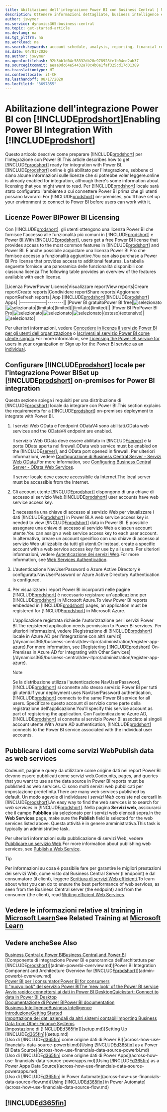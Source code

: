 ```yaml
---
title: Abilitazione dell'integrazione Power BI con Business Central | Microsoft Docs
description: Ottenere informazioni dettagliate, business intelligence e KPI a partire dai dati di Business Central è semplice con le app Business Central per Power BI.
author: jswymer
ms.service: dynamics365-business-central
ms.topic: get-started-article
ms.devlang: na
ms.tgt_pltfrm: na
ms.workload: na
ms.search.keywords: account schedule, analysis, reporting, financial report, business intelligence, KPI
ms.date: 04/01/2020
ms.author: jswymer
ms.openlocfilehash: 92b3bb1d04c58332db20c978928fe1b04ed2ab37
ms.sourcegitcommit: aeaa0dc64e54432a70c4b0e1faf325cd17d01389
ms.translationtype: HT
ms.contentlocale: it-CH
ms.lasthandoff: 08/17/2020
ms.locfileid: "3697855"
---
```

# <a name="enabling-power-bi-integration-with-prodshort"></a><span data-ttu-id="aab79-103">Abilitazione dell'integrazione Power BI con [!INCLUDE[prodshort](includes/prodshort.md)]</span><span class="sxs-lookup"><span data-stu-id="aab79-103">Enabling Power BI Integration With [!INCLUDE[prodshort](includes/prodshort.md)]</span></span>

<span data-ttu-id="aab79-104">Questo articolo descrive come preparare [!INCLUDE[prodshort](includes/prodshort.md)] per l'integrazione con Power BI.</span><span class="sxs-lookup"><span data-stu-id="aab79-104">This article describes how to get [!INCLUDE[prodshort](includes/prodshort.md)] ready for integration with Power BI.</span></span> [!INCLUDE[prodshort](includes/prodshort.md)] <span data-ttu-id="aab79-105">online è già abilitato per l'integrazione, sebbene ci siano alcune informazioni sulle licenze che si potrebbe voler leggere.</span><span class="sxs-lookup"><span data-stu-id="aab79-105">online is already enabled for integration, although there's some information about licensing that you might want to read.</span></span> <span data-ttu-id="aab79-106">Per [!INCLUDE[prodshort](includes/prodshort.md)] locale sarà stato configurato l'ambiente a cui connettere Power BI prima che gli utenti possano lavorarci.</span><span class="sxs-lookup"><span data-stu-id="aab79-106">For [!INCLUDE[prodshort](includes/prodshort.md)] on-premises, you'll have set up your environment to connect to Power BI before users can work with it.</span></span>

## <a name="power-bi-licensing"></a><a name="license"></a><span data-ttu-id="aab79-107">Licenze Power BI</span><span class="sxs-lookup"><span data-stu-id="aab79-107">Power BI Licensing</span></span>

<span data-ttu-id="aab79-108">Con [!INCLUDE[prodshort](includes/prodshort.md)], gli utenti ottengono una licenza Power BI che fornisce l'accesso alle funzionalità più comuni in [!INCLUDE[prodshort](includes/prodshort.md)] e Power BI.</span><span class="sxs-lookup"><span data-stu-id="aab79-108">With [!INCLUDE[prodshort](includes/prodshort.md)], users get a free Power BI license that provides access to the most common features in [!INCLUDE[prodshort](includes/prodshort.md)] and Power BI.</span></span> <span data-ttu-id="aab79-109">È anche possibile acquistare una licenza Power BI Pro che fornisce accesso a funzionalità aggiuntive.</span><span class="sxs-lookup"><span data-stu-id="aab79-109">You can also purchase a Power BI Pro license that provides access to additional features.</span></span> <span data-ttu-id="aab79-110">La tabella seguente fornisce una panoramica delle funzionalità disponibili con ciascuna licenza.</span><span class="sxs-lookup"><span data-stu-id="aab79-110">The following table provides an overview of the features available with each license.</span></span>

|<span data-ttu-id="aab79-111">Licenza Power</span><span class="sxs-lookup"><span data-stu-id="aab79-111">Power License</span></span>|<span data-ttu-id="aab79-112">Visualizzare report</span><span class="sxs-lookup"><span data-stu-id="aab79-112">View reports</span></span>|<span data-ttu-id="aab79-113">Creare report</span><span class="sxs-lookup"><span data-stu-id="aab79-113">Create reports</span></span>|<span data-ttu-id="aab79-114">Condividere report</span><span class="sxs-lookup"><span data-stu-id="aab79-114">Share reports</span></span>|<span data-ttu-id="aab79-115">Aggiornare report</span><span class="sxs-lookup"><span data-stu-id="aab79-115">Refresh reports</span></span>| <span data-ttu-id="aab79-116">App [!INCLUDE[prodshort](includes/prodshort.md)]</span><span class="sxs-lookup"><span data-stu-id="aab79-116">[!INCLUDE[prodshort](includes/prodshort.md)] Apps</span></span>|
|-------------|--------||
|<span data-ttu-id="aab79-117">Power BI gratuito</span><span class="sxs-lookup"><span data-stu-id="aab79-117">Power BI free</span></span>|![selezionato](media/check.png)|![selezionato](media/check.png)|<span data-ttu-id="aab79-120">(limitato)</span><span class="sxs-lookup"><span data-stu-id="aab79-120">(limited)</span></span>|<span data-ttu-id="aab79-121">(limitato)</span><span class="sxs-lookup"><span data-stu-id="aab79-121">(limited)</span></span>||
|<span data-ttu-id="aab79-122">Power BI Pro</span><span class="sxs-lookup"><span data-stu-id="aab79-122">Power BI Pro</span></span>|![selezionato](media/check.png)|![selezionato](media/check.png)|![selezionato](media/check.png)|<span data-ttu-id="aab79-126">(esteso)</span><span class="sxs-lookup"><span data-stu-id="aab79-126">(extensive)</span></span>|![selezionato](media/check.png)|

<span data-ttu-id="aab79-128">Per ulteriori informazioni, vedere [Concedere in licenza il servizio Power BI per gli utenti dell'organizzazione](/power-bi/admin/service-admin-licensing-organization) o [Iscriversi al servizio Power BI come utente singolo](/power-bi/fundamentals/service-self-service-signup-for-power-bi).</span><span class="sxs-lookup"><span data-stu-id="aab79-128">For more information, see [Licensing the Power BI service for users in your organization](/power-bi/admin/service-admin-licensing-organization) or [Sign up for the Power BI service as an individual](/power-bi/fundamentals/service-self-service-signup-for-power-bi).</span></span>

## <a name="set-up-prodshort-on-premises-for-power-bi-integration"></a><a name="setup"></a><span data-ttu-id="aab79-129">Configurare [!INCLUDE[prodshort](includes/prodshort.md)] locale per l'integrazione Power BI</span><span class="sxs-lookup"><span data-stu-id="aab79-129">Set up [!INCLUDE[prodshort](includes/prodshort.md)] on-premises for Power BI integration</span></span>

<span data-ttu-id="aab79-130">Questa sezione spiega i requisiti per una distribuzione di [!INCLUDE[prodshort](includes/prodshort.md)] locale da integrare con Power BI.</span><span class="sxs-lookup"><span data-stu-id="aab79-130">This section explains the requirements for a [!INCLUDE[prodshort](includes/prodshort.md)] on-premises deployment to integrate with Power BI.</span></span>

1. <span data-ttu-id="aab79-131">I servizi Web OData e l'endpoint ODataV4 sono abilitati.</span><span class="sxs-lookup"><span data-stu-id="aab79-131">OData web services and the ODataV4 endpoint are enabled.</span></span>

    <span data-ttu-id="aab79-132">Il servizio Web OData deve essere abilitato in [!INCLUDE[server](includes/server.md)] e la porta OData aperta nel firewall.</span><span class="sxs-lookup"><span data-stu-id="aab79-132">OData web service must be enabled on the [!INCLUDE[server](includes/server.md)], and OData port opened in firewall.</span></span> <span data-ttu-id="aab79-133">Per ulteriori informazioni, vedere [Configurazione di Business Central Server - Servizi Web OData](/dynamics365/business-central/dev-itpro/administration/configure-server-instance#ODataServices).</span><span class="sxs-lookup"><span data-stu-id="aab79-133">For more information, see [Configuring Business Central Server - OData Web Services](/dynamics365/business-central/dev-itpro/administration/configure-server-instance#ODataServices).</span></span>
    
    <span data-ttu-id="aab79-134">Il server locale deve essere accessibile da Internet.</span><span class="sxs-lookup"><span data-stu-id="aab79-134">The local server must be accessible from the Internet.</span></span>

2. <span data-ttu-id="aab79-135">Gli account utente [!INCLUDE[prodshort](includes/prodshort.md)] dispongono di una chiave di accesso al servizio Web.</span><span class="sxs-lookup"><span data-stu-id="aab79-135">[!INCLUDE[prodshort](includes/prodshort.md)] user accounts have web service access key.</span></span>

    <span data-ttu-id="aab79-136">È necessaria una chiave di accesso al servizio Web per visualizzare i dati [!INCLUDE[prodshort](includes/prodshort.md)] in Power BI.</span><span class="sxs-lookup"><span data-stu-id="aab79-136">A web service access key is needed to view [!INCLUDE[prodshort](includes/prodshort.md)] data in Power BI.</span></span> <span data-ttu-id="aab79-137">È possibile assegnare una chiave di accesso al servizio Web a ciascun account utente.</span><span class="sxs-lookup"><span data-stu-id="aab79-137">You can assign a web service access key to each user account.</span></span> <span data-ttu-id="aab79-138">In alternativa, creare un account specifico con una chiave di accesso al servizio Web utilizzabile da tutti gli utenti.</span><span class="sxs-lookup"><span data-stu-id="aab79-138">Or instead, create a specific account with a web service access key for use by all users.</span></span> <span data-ttu-id="aab79-139">Per ulteriori informazioni, vedere [Autenticazione dei servizi Web](/dynamics365/business-central/dev-itpro/webservices/web-services-authentication#generate-a-web-service-access-key).</span><span class="sxs-lookup"><span data-stu-id="aab79-139">For more information, see [Web Services Authentication](/dynamics365/business-central/dev-itpro/webservices/web-services-authentication#generate-a-web-service-access-key).</span></span>

3. <span data-ttu-id="aab79-140">L'autenticazione NavUserPassword o Azure Active Directory è configurata.</span><span class="sxs-lookup"><span data-stu-id="aab79-140">NavUserPassword or Azure Active Directory Authentication is configured.</span></span>

4. <span data-ttu-id="aab79-141">Per visualizzare i report Power BI incorporati nelle pagine [!INCLUDE[prodshort](includes/prodshort.md)] è necessario registrare un'applicazione per [!INCLUDE[prodshort](includes/prodshort.md)] in Microsoft Azure.</span><span class="sxs-lookup"><span data-stu-id="aab79-141">To view Power BI reports embedded in [!INCLUDE[prodshort](includes/prodshort.md)] pages, an application must be registered for [!INCLUDE[prodshort](includes/prodshort.md)] in Microsoft Azure.</span></span>

    <span data-ttu-id="aab79-142">L'applicazione registrata richiede l'autorizzazione per i servizi Power BI.</span><span class="sxs-lookup"><span data-stu-id="aab79-142">The registered application needs permission to Power BI services.</span></span> <span data-ttu-id="aab79-143">Per ulteriori informazioni, vedere [Registrazione di [!INCLUDE[prodshort](includes/prodshort.md)] locale in Azure AD per l'integrazione con altri servizi](/dynamics365/business-central/dev-itpro/administration/register-app-azure).</span><span class="sxs-lookup"><span data-stu-id="aab79-143">For more information, see [Registering [!INCLUDE[prodshort](includes/prodshort.md)] On-Premises in Azure AD for Integrating with Other Services](/dynamics365/business-central/dev-itpro/administration/register-app-azure).</span></span>

    > [!NOTE]
    > <span data-ttu-id="aab79-144">Se la distribuzione utilizza l'autenticazione NavUserPassword, [!INCLUDE[prodshort](includes/prodshort.md)] si connette allo stesso servizio Power BI per tutti gli utenti.</span><span class="sxs-lookup"><span data-stu-id="aab79-144">If your deployment uses NavUserPassword authentication, [!INCLUDE[prodshort](includes/prodshort.md)] connects to the same Power BI service for all users.</span></span> <span data-ttu-id="aab79-145">Specificare questo account di servizio come parte della registrazione dell'applicazione.</span><span class="sxs-lookup"><span data-stu-id="aab79-145">You'll specify this service account as part of registering the application.</span></span> <span data-ttu-id="aab79-146">Con l'autenticazione Azure AD, [!INCLUDE[prodshort](includes/prodshort.md)] si connette al servizio Power BI associato ai singoli account utente.</span><span class="sxs-lookup"><span data-stu-id="aab79-146">With Azure AD authentication, [!INCLUDE[prodshort](includes/prodshort.md)] connects to the Power BI service associated with the individual user accounts.</span></span>

    <!-- Windows authentication can also be used but you can't get data from BC in Power BI -->

## <a name="publish-data-as-web-services"></a><span data-ttu-id="aab79-147">Pubblicare i dati come servizi Web</span><span class="sxs-lookup"><span data-stu-id="aab79-147">Publish data as web services</span></span>

<span data-ttu-id="aab79-148">Codeunit, pagine e query da utilizzare come origine dati nei report Power BI devono essere pubblicati come servizi web.</span><span class="sxs-lookup"><span data-stu-id="aab79-148">Codeunits, pages, and queries that you want to use as the data source in Power BI reports must be published as web services.</span></span> <span data-ttu-id="aab79-149">Ci sono molti servizi web pubblicati per impostazione predefinita.</span><span class="sxs-lookup"><span data-stu-id="aab79-149">There are many web services published by default.</span></span> <span data-ttu-id="aab79-150">Un modo agevole di individuare i *servizi Web* consiste nel cercarli in [!INCLUDE[prodshort](includes/prodshort.md)].</span><span class="sxs-lookup"><span data-stu-id="aab79-150">An easy way to find the web services is to search for *web services* in [!INCLUDE[prodshort](includes/prodshort.md)].</span></span> <span data-ttu-id="aab79-151">Nella pagina **Servizi web**, assicurarsi che il campo **Pubblica** sia selezionato per i servizi web elencati sopra.</span><span class="sxs-lookup"><span data-stu-id="aab79-151">In the **Web Services** page, make sure the **Publish** field is selected for the web services listed above.</span></span> <span data-ttu-id="aab79-152">Questa attività è in genere amministrativa.</span><span class="sxs-lookup"><span data-stu-id="aab79-152">This task is typically an administrative task.</span></span>

<span data-ttu-id="aab79-153">Per ulteriori informazioni sulla pubblicazione di servizi Web, vedere [Pubblicare un servizio Web](across-how-publish-web-service.md).</span><span class="sxs-lookup"><span data-stu-id="aab79-153">For more information about publishing web services, see [Publish a Web Service](across-how-publish-web-service.md).</span></span>

> [!TIP]
> <span data-ttu-id="aab79-154">Per informazioni su cosa è possibile fare per garantire le migliori prestazioni dei servizi Web, come visto dal Business Central Server (l'endpoint) e dal consumatore (il client), leggere [Scrittura di servizi Web efficienti](/dynamics365/business-central/dev-itpro/performance/performance-developer#writing-efficient-web-services).</span><span class="sxs-lookup"><span data-stu-id="aab79-154">To learn about what you can do to ensure the best performance of web services, as seen from the Business Central server (the endpoint) and from the consumer (the client), read [Writing efficient Web Services](/dynamics365/business-central/dev-itpro/performance/performance-developer#writing-efficient-web-services).</span></span>




## <a name="see-related-training-at-microsoft-learn"></a><span data-ttu-id="aab79-155">Vedere le informazioni relative al training in [Microsoft Learn](/learn/modules/Configure-powerbi-excel-dynamics-365-business-central/index)</span><span class="sxs-lookup"><span data-stu-id="aab79-155">See Related Training at [Microsoft Learn](/learn/modules/Configure-powerbi-excel-dynamics-365-business-central/index)</span></span>

## <a name="see-also"></a><span data-ttu-id="aab79-156">Vedere anche</span><span class="sxs-lookup"><span data-stu-id="aab79-156">See Also</span></span>

[<span data-ttu-id="aab79-157">Business Central e Power BI</span><span class="sxs-lookup"><span data-stu-id="aab79-157">Business Central and Power BI</span></span>](admin-powerbi.md)  
<span data-ttu-id="aab79-158">[Componente di integrazione Power BI e panoramica dell'architettura per [!INCLUDE[prodshort](includes/prodshort.md)]](admin-powerbi-overview.md)</span><span class="sxs-lookup"><span data-stu-id="aab79-158">[Power BI Integration Component and Architecture Overview for [!INCLUDE[prodshort](includes/prodshort.md)]](admin-powerbi-overview.md)</span></span>  
[<span data-ttu-id="aab79-159">Power BI per i consumatori</span><span class="sxs-lookup"><span data-stu-id="aab79-159">Power BI for consumers</span></span>](/power-bi/consumer/end-user-consumer)  
[<span data-ttu-id="aab79-160">Il "nuovo look" del servizio Power BI</span><span class="sxs-lookup"><span data-stu-id="aab79-160">The 'new look' of the Power BI service</span></span>](/power-bi/service-new-look)  
[<span data-ttu-id="aab79-161">Avvio rapido: connettersi ai dati in Power BI Desktop</span><span class="sxs-lookup"><span data-stu-id="aab79-161">Quickstart: Connect to data in Power BI Desktop</span></span>](/power-bi/desktop-quickstart-connect-to-data)  
[<span data-ttu-id="aab79-162">Documentazione di Power BI</span><span class="sxs-lookup"><span data-stu-id="aab79-162">Power BI documentation</span></span>](/power-bi/)  
[<span data-ttu-id="aab79-163">Business Intelligence</span><span class="sxs-lookup"><span data-stu-id="aab79-163">Business Intelligence</span></span>](bi.md)  
[<span data-ttu-id="aab79-164">Introduzione</span><span class="sxs-lookup"><span data-stu-id="aab79-164">Getting Started</span></span>](product-get-started.md)  
[<span data-ttu-id="aab79-165">Importazione dei dati aziendali da altri sistemi contabili</span><span class="sxs-lookup"><span data-stu-id="aab79-165">Importing Business Data from Other Finance Systems</span></span>](across-import-data-configuration-packages.md)  
<span data-ttu-id="aab79-166">[Impostazione di [!INCLUDE[d365fin](includes/d365fin_md.md)]](setup.md)</span><span class="sxs-lookup"><span data-stu-id="aab79-166">[Setting Up [!INCLUDE[d365fin](includes/d365fin_md.md)]](setup.md)</span></span>  
<span data-ttu-id="aab79-167">[Uso di [!INCLUDE[d365fin](includes/d365fin_md.md)] come origine dati di Power BI](across-how-use-financials-data-source-powerbi.md)</span><span class="sxs-lookup"><span data-stu-id="aab79-167">[Using [!INCLUDE[d365fin](includes/d365fin_md.md)] as a Power BI Data Source](across-how-use-financials-data-source-powerbi.md)</span></span>  
<span data-ttu-id="aab79-168">[Uso di [!INCLUDE[d365fin](includes/d365fin_md.md)] come origine dati di Power Apps](across-how-use-financials-data-source-powerapps.md)</span><span class="sxs-lookup"><span data-stu-id="aab79-168">[Using [!INCLUDE[d365fin](includes/d365fin_md.md)] as a Power Apps Data Source](across-how-use-financials-data-source-powerapps.md)</span></span>  
<span data-ttu-id="aab79-169">[Uso di [!INCLUDE[d365fin](includes/d365fin_md.md)] in Power Automate](across-how-use-financials-data-source-flow.md)</span><span class="sxs-lookup"><span data-stu-id="aab79-169">[Using [!INCLUDE[d365fin](includes/d365fin_md.md)] in Power Automate](across-how-use-financials-data-source-flow.md)</span></span>  

## [!INCLUDE[d365fin](includes/free_trial_md.md)]  
